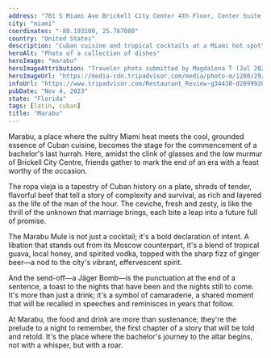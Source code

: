 ```yaml
---
address: "701 S Miami Ave Brickell City Center 4th Floor, Center Suite 422, Miami, FL 33131"
city: "miami"
coordinates: "-80.193100, 25.767080"
country: "United States"
description: "Cuban cuisine and tropical cocktails at a Miami hot spot"
heroAlt: "Photo of a collection of dishes"
heroImage: "marabu"
heroImageAttribution: "Traveler photo submitted by Magdalena T (Jul 2023)"
heroImageUrl: "https://media-cdn.tripadvisor.com/media/photo-m/1280/29/aa/c2/f9/caption.jpg"
infoUrl: "https://www.tripadvisor.com/Restaurant_Review-g34438-d20999208-Reviews-Marabu_Restaurant-Miami_Florida.html"
pubDate: "Nov 4, 2023"
state: "Florida"
tags: [latin, cuban]
title: "Marabu"
---
```


Marabu, a place where the sultry Miami heat meets the cool, grounded essence of Cuban cuisine, becomes the stage for the commencement of a bachelor's last hurrah. Here, amidst the clink of glasses and the low murmur of Brickell City Centre, friends gather to mark the end of an era with a feast worthy of the occasion.

The ropa vieja is a tapestry of Cuban history on a plate, shreds of tender, flavorful beef that tell a story of complexity and survival, as rich and layered as the life of the man of the hour. The ceviche, fresh and zesty, is like the thrill of the unknown that marriage brings, each bite a leap into a future full of promise.

The Marabu Mule is not just a cocktail; it's a bold declaration of intent. A libation that stands out from its Moscow counterpart, it's a blend of tropical guava, local honey, and spirited vodka, topped with the sharp fizz of ginger beer—a nod to the city's vibrant, effervescent spirit.

And the send-off—a Jäger Bomb—is the punctuation at the end of a sentence, a toast to the nights that have been and the nights still to come. It's more than just a drink; it's a symbol of camaraderie, a shared moment that will be recalled in speeches and reminisces in years that follow.

At Marabu, the food and drink are more than sustenance; they're the prelude to a night to remember, the first chapter of a story that will be told and retold. It's the place where the bachelor's journey to the altar begins, not with a whisper, but with a roar.
